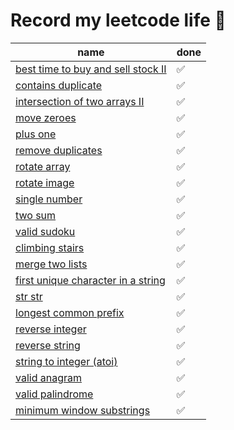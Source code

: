 # Record my leetcode life 🤯

| name                                                                                                                | done | 
|---------------------------------------------------------------------------------------------------------------------|------|
| [best time to buy and sell stock II](https://leetcode.com/problems/best-time-to-buy-and-sell-stock-ii/description/) | ✅    |
| [contains duplicate](https://leetcode.com/problems/contains-duplicate/description/)                                 | ✅    |
| [intersection of two arrays II](https://leetcode.com/problems/intersection-of-two-arrays-ii/description/)           | ✅    |
| [move zeroes](https://leetcode.com/problems/move-zeroes/description/)                                               | ✅    |
| [plus one](https://leetcode.com/problems/plus-one/description/)                                                     | ✅    |
| [remove duplicates](https://leetcode.com/problems/remove-duplicates-from-sorted-array/description/)                 | ✅    |
| [rotate array](https://leetcode.com/problems/rotate-array/description/)                                             | ✅    |
| [rotate image](https://leetcode.com/problems/rotate-image/description/)                                             | ✅    |
| [single number](https://leetcode.com/problems/single-number/description/)                                           | ✅    |
| [two sum](https://leetcode.com/problems/two-sum/description/)                                                       | ✅    |
| [valid sudoku](https://leetcode.com/problems/valid-sudoku/description/)                                             | ✅    |
| [climbing stairs](https://leetcode.com/problems/climbing-stairs/)                                                   | ✅    |
| [merge two lists](https://leetcode.com/problems/merge-two-sorted-lists/)                                            | ✅    |
| [first unique character in a string](https://leetcode.com/problems/first-unique-character-in-a-string/description/) | ✅    |
| [str str](https://leetcode.com/problems/find-the-index-of-the-first-occurrence-in-a-string/description/)            | ✅    |
| [longest common prefix](https://leetcode.com/problems/longest-common-prefix/description/)                           | ✅    |
| [reverse integer](https://leetcode.com/problems/reverse-integer/description/)                                       | ✅    |
| [reverse string](https://leetcode.com/problems/reverse-string/description/)                                         | ✅    |
| [string to integer (atoi)](https://leetcode.com/problems/string-to-integer-atoi/description/)                       | ✅    |
| [valid anagram](https://leetcode.com/problems/valid-anagram/description/)                                           | ✅    |
| [valid palindrome](https://leetcode.com/problems/valid-palindrome/description/)                                     | ✅    |
| [minimum window substrings](https://leetcode.com/problems/minimum-window-substring/)                                | ✅    |



